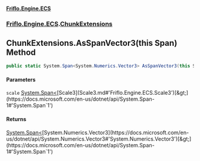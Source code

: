 #### [Friflo.Engine.ECS](index.md#'index')
### [Friflo.Engine.ECS](Friflo.Engine.ECS.md#'Friflo.Engine.ECS').[ChunkExtensions](ChunkExtensions.md#'Friflo.Engine.ECS.ChunkExtensions')

## ChunkExtensions.AsSpanVector3(this Span<Scale3>) Method

```csharp
public static System.Span<System.Numerics.Vector3> AsSpanVector3(this System.Span<Friflo.Engine.ECS.Scale3> scale);
```
#### Parameters

<a name='Friflo.Engine.ECS.ChunkExtensions.AsSpanVector3(thisSystem.Span_Friflo.Engine.ECS.Scale3_).scale'></a>

`scale` [System.Span&lt;](https://docs.microsoft.com/en-us/dotnet/api/System.Span-1#'System.Span`1')[Scale3](Scale3.md#'Friflo.Engine.ECS.Scale3')[&gt;](https://docs.microsoft.com/en-us/dotnet/api/System.Span-1#'System.Span`1')

#### Returns
[System.Span&lt;](https://docs.microsoft.com/en-us/dotnet/api/System.Span-1#'System.Span`1')[System.Numerics.Vector3](https://docs.microsoft.com/en-us/dotnet/api/System.Numerics.Vector3#'System.Numerics.Vector3')[&gt;](https://docs.microsoft.com/en-us/dotnet/api/System.Span-1#'System.Span`1')